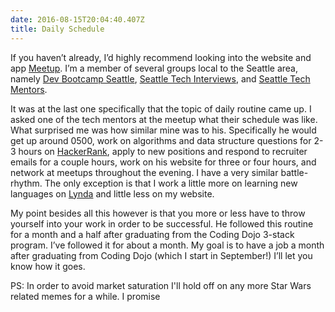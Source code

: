 ```yaml
---
date: 2016-08-15T20:04:40.407Z
title: Daily Schedule
---
```



If you haven’t already, I’d highly recommend looking into the website and app 
<a href="https://www.meetup.com/" title="Meetup" target="_blank" rel="external">Meetup</a>. 
I’m a member of several groups local to the Seattle area, namely 
<a href="https://www.meetup.com/Dev-Bootcamp-Seattle/" title="Dev Bootcamp Seattle" target="_blank" rel="external">Dev Bootcamp Seattle</a>,
<a href="https://www.meetup.com/techinterviews/" title="Seattle Tech Interviews" target="_blank" rel="external">Seattle Tech Interviews</a>, and 
<a href="https://www.meetup.com/Seattle-Tech-Mentors/" title="Seattle Tech Mentors" target="_blank" rel="external">Seattle Tech Mentors</a>. 

It was at the last one specifically that the topic of daily routine came up.  I asked one of the tech mentors at the
meetup what their schedule was like.  What surprised me was how similar mine was to his.  Specifically he would get up
around 0500, work on algorithms and data structure questions for 2-3 hours on <a href="https://www.hackerrank.com/"
title="HackerRank" target="_blank" rel="external">HackerRank</a>, apply to new positions and respond to recruiter
emails for a couple hours, work on his website for three or four hours, and network at meetups throughout the evening. 
I have a very similar battle-rhythm.  The only exception is that I work a little more on learning new languages on
<a href="https://www.lynda.com/" title="Lynda" target="_blank" rel="external">Lynda</a> and little less on my website. 

My point besides all this however is that you more or less have to throw yourself into your work in order to be 
successful.  He followed this routine for a month and a half after graduating from the Coding Dojo 3-stack program. 
I’ve followed it for about a month.  My goal is to have a job a month after graduating from Coding Dojo (which I start
in September!)  I’ll let you know how it goes.

PS: In order to avoid market saturation I'll hold off on any more Star Wars related memes for a while.  I promise




